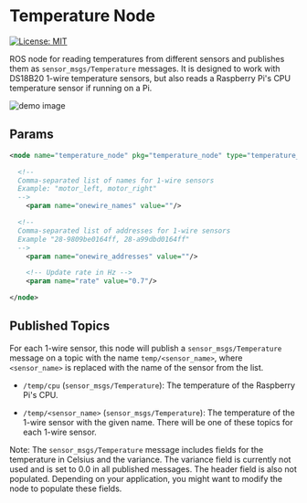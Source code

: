 # Temperature Node

[![License: MIT](https://img.shields.io/badge/License-MIT-yellow.svg)](https://opensource.org/licenses/MIT)

ROS node for reading temperatures from different sensors and publishes them as `sensor_msgs/Temperature` messages. It is designed to work with DS18B20 1-wire temperature sensors, but also reads a Raspberry Pi's CPU temperature sensor if running on a Pi.

![demo image](demo.gif)

## Params

```xml
<node name="temperature_node" pkg="temperature_node" type="temperature_node.py" output="screen">

  <!-- 
  Comma-separated list of names for 1-wire sensors
  Example: "motor_left, motor_right"
  -->
	<param name="onewire_names" value=""/> 

  <!--
  Comma-separated list of addresses for 1-wire sensors
  Example "28-9809be0164ff, 28-a99dbd0164ff"
  -->
	<param name="onewire_addresses" value=""/> 

	<!-- Update rate in Hz -->
	<param name="rate" value="0.7"/>

</node>
```

## Published Topics

For each 1-wire sensor, this node will publish a `sensor_msgs/Temperature` message on a topic with the name `temp/<sensor_name>`, where `<sensor_name>` is replaced with the name of the sensor from the list.

- `/temp/cpu` (`sensor_msgs/Temperature`): The temperature of the Raspberry Pi's CPU.

- `/temp/<sensor_name>` (`sensor_msgs/Temperature`): The temperature of the 1-wire sensor with the given name. There will be one of these topics for each 1-wire sensor.

Note: The `sensor_msgs/Temperature` message includes fields for the temperature in Celsius and the variance. The variance field is currently not used and is set to 0.0 in all published messages. The header field is also not populated. Depending on your application, you might want to modify the node to populate these fields.

